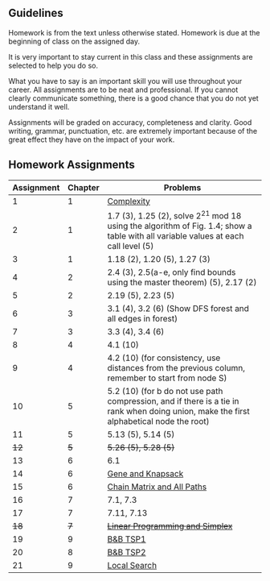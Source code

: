## Guidelines

Homework is from the text unless otherwise stated. Homework is due at the beginning of class on the assigned day.

It is very important to stay current in this class and these assignments are selected to help you do so. 

What you have to say is an important skill you will use throughout your career. 
All assignments are to be neat and professional. 
If you cannot clearly communicate something, there is a good chance that you do not yet understand it well.

Assignments will be graded on accuracy, completeness and clarity.
Good writing, grammar, punctuation, etc. are extremely important because of the great effect they have on the impact of your work.

## Homework Assignments

| Assignment | Chapter | Problems |
| --- | --- | --- |
| <a id='1'>1</a> | 1 | [Complexity](homework/HW1.md) |
| <a id='2'>2</a> | 1 | 1.7 (3), 1.25 (2), solve 2<sup>21</sup> mod 18 using the algorithm of Fig. 1.4; show a table with all variable values at each call level (5) |
| <a id='3'>3</a> | 1 | 1.18 (2), 1.20 (5), 1.27 (3) |
| <a id='4'>4</a> | 2 | 2.4 (3), 2.5(a-e, only find bounds using the master theorem) (5), 2.17 (2) |
| <a id='5'>5</a> | 2 | 2.19 (5), 2.23 (5) |
| <a id='6'>6</a> | 3 | 3.1 (4), 3.2 (6) (Show DFS forest and all edges in forest) |
| <a id='7'>7</a> | 3 | 3.3 (4), 3.4 (6) |
| <a id='8'>8</a> | 4 | 4.1 (10) |
| <a id='9'>9</a> | 4 | 4.2 (10) (for consistency, use distances from the previous column, remember to start from node S) |
| <a id='10'>10</a> | 5 | 5.2 (10) (for b do not use path compression, and if there is a tie in rank when doing union, make the first alphabetical node the root) |
| <a id='11'>11</a> | 5 | 5.13 (5), 5.14 (5) |
| <strike><a id='12'>12</a></strike> | <strike>5</strike> | <strike>5.26 (5), 5.28 (5)</strike> |
| <a id='13'>13</a> | 6 | 6.1 |
| <a id='14'>14</a> | 6 | [Gene and Knapsack](homework/GeneKnap.md) |
| <a id='15'>15</a> | 6 | [Chain Matrix and All Paths](homework/MM.md) |
| <a id='16'>16</a> | 7 | 7.1, 7.3 |
| <a id='17'>17</a> | 7 | 7.11, 7.13 |
| <strike><a id='18'>18</a></strike> | <strike>7</strike> | <strike>[Linear Programming and Simplex](homework/archive/HW18.pdf)</strike> |
| <a id='19'>19</a> | 9 | [B&B TSP1](homework/HW19.md) |
| <a id='20'>20</a> | 8 | [B&B TSP2](homework/TSP2.md) |
| <a id='21'>21</a> | 9 | [Local Search](homework/Local.md) |

  

  

